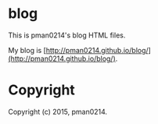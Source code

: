 # blog

This is pman0214's blog HTML files.

My blog is [http://pman0214.github.io/blog/](http://pman0214.github.io/blog/).

# Copyright
Copyright (c) 2015, pman0214.
